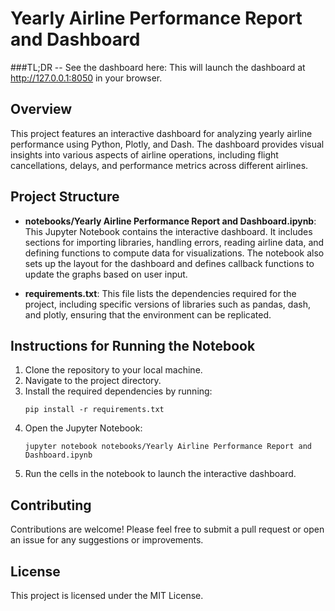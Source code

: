 # Yearly Airline Performance Report and Dashboard

###TL;DR -- See the dashboard here: This will launch the dashboard at http://127.0.0.1:8050 in your browser.

## Overview
This project features an interactive dashboard for analyzing yearly airline performance using Python, Plotly, and Dash. The dashboard provides visual insights into various aspects of airline operations, including flight cancellations, delays, and performance metrics across different airlines.

## Project Structure
- **notebooks/Yearly Airline Performance Report and Dashboard.ipynb**: This Jupyter Notebook contains the interactive dashboard. It includes sections for importing libraries, handling errors, reading airline data, and defining functions to compute data for visualizations. The notebook also sets up the layout for the dashboard and defines callback functions to update the graphs based on user input.
  
- **requirements.txt**: This file lists the dependencies required for the project, including specific versions of libraries such as pandas, dash, and plotly, ensuring that the environment can be replicated.

## Instructions for Running the Notebook
1. Clone the repository to your local machine.
2. Navigate to the project directory.
3. Install the required dependencies by running:
   ```
   pip install -r requirements.txt
   ```
4. Open the Jupyter Notebook:
   ```
   jupyter notebook notebooks/Yearly Airline Performance Report and Dashboard.ipynb
   ```
5. Run the cells in the notebook to launch the interactive dashboard.

## Contributing
Contributions are welcome! Please feel free to submit a pull request or open an issue for any suggestions or improvements.

## License
This project is licensed under the MIT License.
